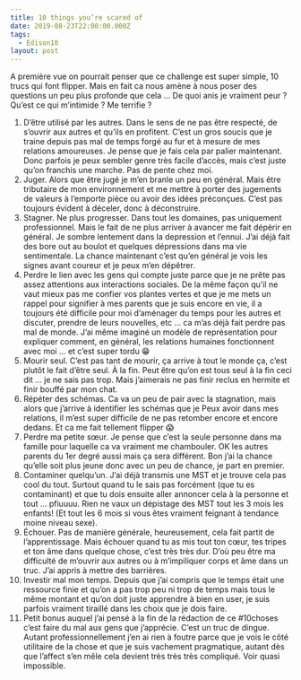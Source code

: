 ```yaml
---
title: 10 things you’re scared of
date: 2019-08-23T22:00:00.000Z
tags:
  - Edison10
layout: post
---
```

A première vue on pourrait penser que ce challenge est super simple, 10 trucs qui font flipper. Mais en fait ca nous amène à nous poser des questions un peu plus profonde que cela ... De quoi anis je vraiment peur ? Qu’est ce qui m’intimide ? Me terrifie ?

1. D’être utilisé par les autres. Dans le sens de ne pas être respecté, de s’ouvrir aux autres et qu’ils en profitent. C’est un gros soucis que je traine depuis pas mal de temps forgé au fur et à mesure de mes relations amoureuses. Je pense que je fais cela par palier maintenant. Donc parfois je peux sembler genre très facile d’accès, mais c’est juste qu’on franchis une marche. Pas de pente chez moi. 
2. Juger. Alors que être jugé je m’en branle un peu en général. Mais être tributaire de mon environnement et me mettre à porter des jugements de valeurs à l’emporte pièce ou avoir des idées préconçues. C’est pas toujours évident à déceler, donc à déconstruire.
3. Stagner. Ne plus progresser. Dans tout les domaines, pas uniquement professionnel. Mais le fait de ne plus arriver à avancer me fait dépérir en général. Je sombre lentement dans la depression et l’ennui. J’ai déjà fait des bore out au boulot et quelques dépressions dans ma vie sentimentale. La chance maintenant c’est qu’en général je vois les signes avant coureur et je peux m’en dépêtrer.
4. Perdre le lien avec les gens qui compte juste parce que je ne prête pas assez attentions aux interactions sociales. De la même façon qu’il ne vaut mieux pas me confier vos plantes vertes et que je me mets un rappel pour signifier à mes parents que je suis encore en vie, il a toujours été difficile pour moi d’aménager du temps pour les autres et discuter, prendre de leurs nouvelles, etc ... ca m’as déjà fait perdre pas mal de monde. J’ai même imaginé un modèle de représentation pour expliquer comment, en général, les relations humaines fonctionnent avec moi ... et c’est super tordu 😁 
5. Mourir seul. C’est pas tant de mourir, ça arrive à tout le monde ça, c’est plutôt le fait d’être seul. À la fin. Peut être qu’on est tous seul à la fin ceci dit ... je ne sais pas trop. Mais j’aimerais ne pas finir reclus en hermite et finir bouffé par mon chat. 
6. Répéter des schémas. Ca va un peu de pair avec la stagnation, mais alors que j’arrive à identifier les schémas que je Peux avoir dans mes relations, il m’est super difficile de ne pas retomber encore et encore dedans. Et ca me fait tellement flipper 😱
7. Perdre ma petite sœur. Je pense que c’est la seule personne dans ma famille pour laquelle ca va vraiment me chambouler. OK les autres parents du 1er degré aussi mais ça sera différent. Bon j’ai la chance qu’elle soit plus jeune donc avec un peu de chance, je part en premier. 
8. Contaminer quelqu’un. J’ai déjà transmis une MST et je trouve cela pas cool du tout. Surtout quand tu le sais pas forcément (que tu es contaminant) et que tu dois ensuite aller annoncer cela à la personne et tout ... pfiuuuu. Rien ne vaux un dépistage des MST tout les 3 mois les enfants! (Et tout les 6 mois si vous êtes vraiment feignant à tendance moine niveau sexe). 
9. Échouer. Pas de manière générale, heureusement, cela fait partit de l’apprentissage. Mais échouer quand tu as mis tout ton cœur, tes tripes et ton âme dans quelque chose, c’est très très dur. D’où peu être ma difficulté de m’ouvrir aux autres ou à m’impiliquer corps et âme dans un truc. J’ai appris à mettre des barrières.
10. Investir mal mon temps. Depuis que j’ai compris que le temps était une ressource finie et qu’on a pas trop peu ni trop de temps mais tous le même montant et qu’on doit juste apprendre à bien en user, je suis parfois vraiment tiraillé dans les choix que je dois faire.
11. Petit bonus auquel j’ai pensé à la fin de la rédaction de ce #10choses c’est faire du mal aux gens que j’apprécie. C’est un truc de dingue. Autant professionnellement j’en ai rien à foutre parce que je vois le côté utilitaire de la chose et que je suis vachement pragmatique, autant dès que l’affect s’en mêle cela devient très très très compliqué. Voir quasi impossible.

